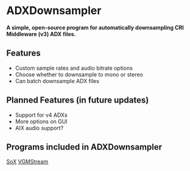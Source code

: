 # ADXDownsampler
**A simple, open-source program for automatically downsampling CRI Middleware (v3) ADX files.**

## Features
- Custom sample rates and audio bitrate options
- Choose whether to downsample to mono or stereo
- Can batch downsample ADX files

## Planned Features (in future updates)
- Support for v4 ADXs
- More options on GUI
- AIX audio support?

## Programs included in ADXDownsampler
[SoX](https://sourceforge.net/projects/sox/)
[VGMStream](https://vgmstream.org/)